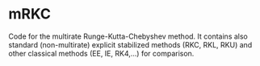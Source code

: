 # mRKC
Code for the multirate Runge-Kutta-Chebyshev method. It contains also standard (non-multirate) explicit stabilized methods (RKC, RKL, RKU) and other classical methods (EE, IE, RK4,...) for comparison.
